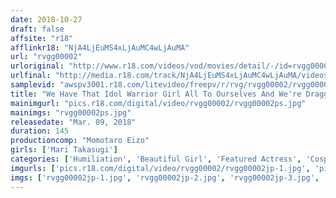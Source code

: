 ```yaml
---
date: 2018-10-27
draft: false
affsite: "r18"
afflinkr18: "NjA4LjEuMS4xLjAuMC4wLjAuMA"
url: "rvgg00002"
urloriginal: "http://www.r18.com/videos/vod/movies/detail/-/id=rvgg00002"
urlfinal: "http://media.r18.com/track/NjA4LjEuMS4xLjAuMC4wLjAuMA/videos/vod/movies/detail/-/id=rvgg00002"
samplevid: "awspv3001.r18.com/litevideo/freepv/r/rvg/rvgg00002/rvgg00002_dmb_w.mp4"
title: "We Have That Idol Warrior Girl All To Ourselves And We're Dragging Her Around For 24 Hours! Consecutive Dick Insertions For Spasmic Orgasmic Ecstasy! 10 Seconds To Go Until Ejaculation Sequence Raw Fucking Is Initiated! Mari Takasugi"
mainimgurl: "pics.r18.com/digital/video/rvgg00002/rvgg00002ps.jpg"
mainimgs: "rvgg00002ps.jpg"
releasedate: "Mar. 09, 2018"
duration: 145
productioncomp: "Momotaro Eizo"
girls: ['Mari Takasugi']
categories: ['Humiliation', 'Beautiful Girl', 'Featured Actress', 'Cosplay', 'Creampie', 'Hi-Def']
imgurls: ['pics.r18.com/digital/video/rvgg00002/rvgg00002jp-1.jpg', 'pics.r18.com/digital/video/rvgg00002/rvgg00002jp-2.jpg', 'pics.r18.com/digital/video/rvgg00002/rvgg00002jp-3.jpg', 'pics.r18.com/digital/video/rvgg00002/rvgg00002jp-4.jpg', 'pics.r18.com/digital/video/rvgg00002/rvgg00002jp-5.jpg', 'pics.r18.com/digital/video/rvgg00002/rvgg00002jp-6.jpg', 'pics.r18.com/digital/video/rvgg00002/rvgg00002jp-7.jpg', 'pics.r18.com/digital/video/rvgg00002/rvgg00002jp-8.jpg', 'pics.r18.com/digital/video/rvgg00002/rvgg00002jp-9.jpg', 'pics.r18.com/digital/video/rvgg00002/rvgg00002jp-10.jpg', 'pics.r18.com/digital/video/rvgg00002/rvgg00002jp-11.jpg', 'pics.r18.com/digital/video/rvgg00002/rvgg00002jp-12.jpg', 'pics.r18.com/digital/video/rvgg00002/rvgg00002jp-13.jpg', 'pics.r18.com/digital/video/rvgg00002/rvgg00002jp-14.jpg', 'pics.r18.com/digital/video/rvgg00002/rvgg00002jp-15.jpg', 'pics.r18.com/digital/video/rvgg00002/rvgg00002jp-16.jpg', 'pics.r18.com/digital/video/rvgg00002/rvgg00002jp-17.jpg', 'pics.r18.com/digital/video/rvgg00002/rvgg00002jp-18.jpg', 'pics.r18.com/digital/video/rvgg00002/rvgg00002jp-19.jpg', 'pics.r18.com/digital/video/rvgg00002/rvgg00002jp-20.jpg']
imgs: ['rvgg00002jp-1.jpg', 'rvgg00002jp-2.jpg', 'rvgg00002jp-3.jpg', 'rvgg00002jp-4.jpg', 'rvgg00002jp-5.jpg', 'rvgg00002jp-6.jpg', 'rvgg00002jp-7.jpg', 'rvgg00002jp-8.jpg', 'rvgg00002jp-9.jpg', 'rvgg00002jp-10.jpg', 'rvgg00002jp-11.jpg', 'rvgg00002jp-12.jpg', 'rvgg00002jp-13.jpg', 'rvgg00002jp-14.jpg', 'rvgg00002jp-15.jpg', 'rvgg00002jp-16.jpg', 'rvgg00002jp-17.jpg', 'rvgg00002jp-18.jpg', 'rvgg00002jp-19.jpg', 'rvgg00002jp-20.jpg']
---
```

